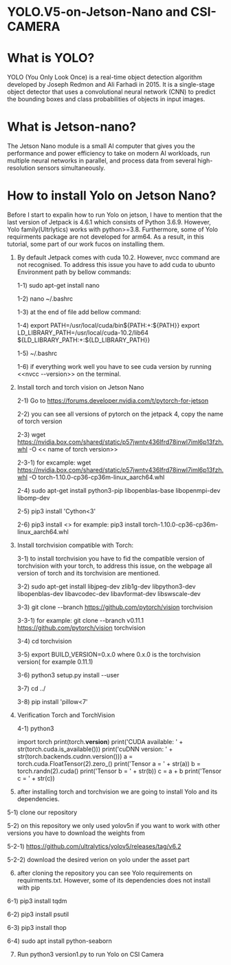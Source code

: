 # YOLO.V5-on-Jetson-Nano and CSI-CAMERA

# What is YOLO? 
YOLO (You Only Look Once) is a real-time object detection algorithm developed by Joseph Redmon and Ali Farhadi in 2015. It is a single-stage object detector that uses a convolutional neural network (CNN) to predict the bounding boxes and class probabilities of objects in input images.

# What is Jetson-nano?
The Jetson Nano module is a small AI computer that gives you the performance and power efficiency to take on modern AI workloads, run multiple neural networks in parallel, and process data from several high-resolution sensors simultaneously.

# How to install Yolo on Jetson Nano?

Before I start to expalin how to run Yolo on jetson, I have to mention that the last version of Jetpack is 4.6.1 which consists of Python 3.6.9. However, Yolo family(Ultrlytics) works with python>=3.8. Furthermore, some of Yolo requirments package are not developed for arm64. As a result, in this tutorial, some part of our work fucos on installing them.

1) By default Jetpack comes with cuda 10.2. However, nvcc command are not recognised. To address this issue you have to add cuda to ubunto Environment path by bellow commands:
   
   1-1) sudo apt-get install nano
   
   1-2) nano ~/.bashrc
   
   1-3) at the end of file add bellow command:
   
   1-4) export PATH=/usr/local/cuda/bin${PATH:+:${PATH}}
        export LD_LIBRARY_PATH=/usr/local/cuda-10.2/lib64\
                         ${LD_LIBRARY_PATH:+:${LD_LIBRARY_PATH}}
   
   1-5) ~/.bashrc
   
   1-6) if everything work well you have to see cuda version by running <<nvcc --version>> on the terminal.
   
2) Install torch and torch vision on Jetson Nano
   
   2-1) Go to https://forums.developer.nvidia.com/t/pytorch-for-jetson
   
   2-2) you can see all versions of pytorch on the jetpack 4, copy the name of torch version
   
   2-3) wget https://nvidia.box.com/shared/static/p57jwntv436lfrd78inwl7iml6p13fzh.whl -O << name of torch version>>
   
   2-3-1) for excample: wget https://nvidia.box.com/shared/static/p57jwntv436lfrd78inwl7iml6p13fzh.whl -O  torch-1.10.0-cp36-cp36m-linux_aarch64.whl
   
   2-4) sudo apt-get install python3-pip libopenblas-base libopenmpi-dev libomp-dev
   
   2-5) pip3 install 'Cython<3'
   
   2-6) pip3 install <<name of torch version>> for example: pip3 install torch-1.10.0-cp36-cp36m-linux_aarch64.whl
   
3) Install torchvision compatible with Torch:
   
   3-1) to install torchvision you have to fid the compatible version of torchvision with your torch, to address this issue, on the webpage all version of torch and its torchvision are mentioned.
   
   3-2) sudo apt-get install libjpeg-dev zlib1g-dev libpython3-dev libopenblas-dev libavcodec-dev libavformat-dev libswscale-dev
   
   3-3) git clone --branch <version of torchvision> https://github.com/pytorch/vision torchvision
   
   3-3-1) for example: git clone --branch v0.11.1 https://github.com/pytorch/vision torchvision
   
   3-4) cd torchvision
   
   3-5) export BUILD_VERSION=0.x.0 where 0.x.0 is the torchvision version( for example 0.11.1)
   
   3-6) python3 setup.py install --user
   
   3-7) cd ../
   
   3-8) pip install 'pillow<7'
   
4) Verification Torch and TorchVision

   4-1) python3
   
     import torch
     print(torch.__version__)
     print('CUDA available: ' + str(torch.cuda.is_available()))
     print('cuDNN version: ' + str(torch.backends.cudnn.version()))
     a = torch.cuda.FloatTensor(2).zero_()
     print('Tensor a = ' + str(a))
     b = torch.randn(2).cuda()
     print('Tensor b = ' + str(b))
     c = a + b
     print('Tensor c = ' + str(c))

5) after installing torch and torchvision we are going to install Yolo and its dependencies.
   
  5-1) clone our repository
  
  5-2) on this repository we only used yolov5n if you want to work with other versions you have to download the weights from
  
  5-2-1) https://github.com/ultralytics/yolov5/releases/tag/v6.2
  
  5-2-2) download the desired verion on yolo under the asset part

6) after cloning the repository you can see Yolo requirements on requirments.txt. However, some of its dependencies does not install with pip
   
  6-1) pip3 install tqdm
  
  6-2) pip3 install psutil
  
  6-3) pip3 install thop
  
  6-4) sudo apt install python-seaborn

7) Run python3 version1.py to run Yolo on CSI Camera
